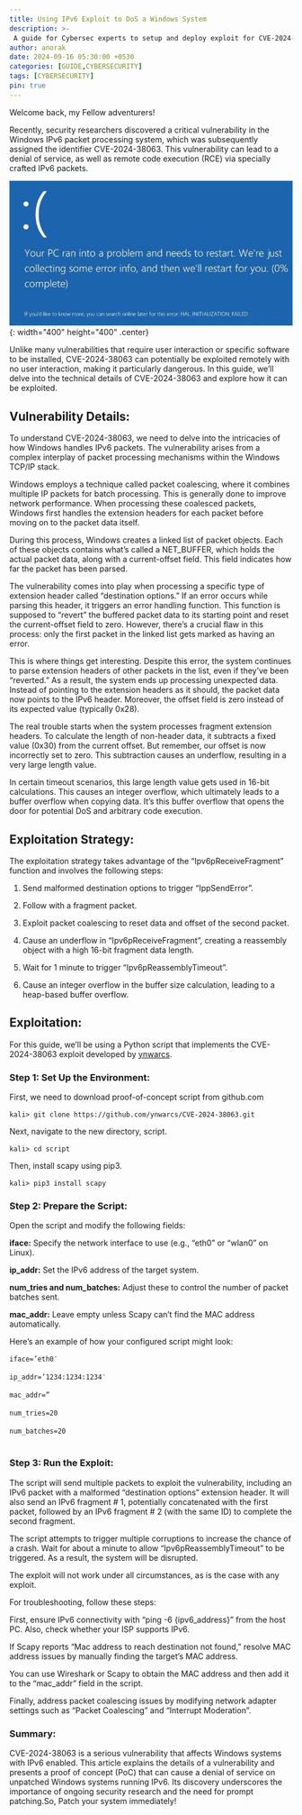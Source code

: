 ```yaml
---
title: Using IPv6 Exploit to DoS a Windows System
description: >-
 A guide for Cybersec experts to setup and deploy exploit for CVE-2024-38063
author: anorak
date: 2024-09-16 05:30:00 +0530
categories: [GUIDE,CYBERSECURITY]
tags: [CYBERSECURITY]
pin: true
---
```


Welcome back, my Fellow adventurers!

Recently, security researchers discovered a critical vulnerability in the Windows IPv6 packet processing system, which was subsequently assigned the identifier CVE-2024-38063. This vulnerability can lead to a denial of service, as well as remote code execution (RCE) via specially crafted IPv6 packets.



![img](/assets/img/202409/38063.gif){: width="400" height="400" .center}


Unlike many vulnerabilities that require user interaction or specific software to be installed, CVE-2024-38063 can potentially be exploited remotely with no user interaction, making it particularly dangerous. In this guide, we’ll delve into the technical details of CVE-2024-38063 and explore how it can be exploited.

## Vulnerability Details:

To understand CVE-2024-38063, we need to delve into the intricacies of how Windows handles IPv6 packets. The vulnerability arises from a complex interplay of packet processing mechanisms within the Windows TCP/IP stack.

Windows employs a technique called packet coalescing, where it combines multiple IP packets for batch processing. This is generally done to improve network performance. When processing these coalesced packets, Windows first handles the extension headers for each packet before moving on to the packet data itself.

During this process, Windows creates a linked list of packet objects. Each of these objects contains what’s called a NET_BUFFER, which holds the actual packet data, along with a current-offset field. This field indicates how far the packet has been parsed.

The vulnerability comes into play when processing a specific type of extension header called “destination options.” If an error occurs while parsing this header, it triggers an error handling function. This function is supposed to “revert” the buffered packet data to its starting point and reset the current-offset field to zero. However, there’s a crucial flaw in this process: only the first packet in the linked list gets marked as having an error.

This is where things get interesting. Despite this error, the system continues to parse extension headers of other packets in the list, even if they’ve been “reverted.” As a result, the system ends up processing unexpected data. Instead of pointing to the extension headers as it should, the packet data now points to the IPv6 header. Moreover, the offset field is zero instead of its expected value (typically 0x28).

The real trouble starts when the system processes fragment extension headers. To calculate the length of non-header data, it subtracts a fixed value (0x30) from the current offset. But remember, our offset is now incorrectly set to zero. This subtraction causes an underflow, resulting in a very large length value.

In certain timeout scenarios, this large length value gets used in 16-bit calculations. This causes an integer overflow, which ultimately leads to a buffer overflow when copying data. It’s this buffer overflow that opens the door for potential DoS and arbitrary code execution.


## Exploitation Strategy:

The exploitation strategy takes advantage of the “Ipv6pReceiveFragment” function and involves the following steps:

  1. Send malformed destination options to trigger “IppSendError”.

  2. Follow with a fragment packet.

  3. Exploit packet coalescing to reset data and offset of the second packet.

  4. Cause an underflow in “Ipv6pReceiveFragment”, creating a reassembly object with a high 16-bit fragment data length.

  5. Wait for 1 minute to trigger “Ipv6pReassemblyTimeout”.

  6. Cause an integer overflow in the buffer size calculation, leading to a heap-based buffer overflow.

## Exploitation:

For this guide, we’ll be using a Python script that implements the CVE-2024-38063 exploit developed by [ynwarcs](https://github.com/ynwarcs).

### Step 1: Set Up the Environment:

First, we need to download proof-of-concept script from github.com
```
kali> git clone https://github.com/ynwarcs/CVE-2024-38063.git
```
Next, navigate to the new directory, script.
```
kali> cd script
```
Then, install scapy using pip3.
```
kali> pip3 install scapy
```
### Step 2: Prepare the Script:

Open the script and modify the following fields:

  **iface:** Specify the network interface to use (e.g., “eth0” or “wlan0” on Linux).

  **ip_addr:** Set the IPv6 address of the target system.

  **num_tries and num_batches:** Adjust these to control the number of packet batches sent.

  **mac_addr:** Leave empty unless Scapy can’t find the MAC address automatically.

Here’s an example of how your configured script might look:

```
iface=’eth0′

ip_addr=’1234:1234:1234′

mac_addr=”

num_tries=20

num_batches=20


```


### Step 3: Run the Exploit:

The script will send multiple packets to exploit the vulnerability, including an IPv6 packet with a malformed “destination options” extension header. It will also send an IPv6 fragment # 1, potentially concatenated with the first packet, followed by an IPv6 fragment # 2 (with the same ID) to complete the second fragment.

The script attempts to trigger multiple corruptions to increase the chance of a crash. Wait for about a minute to allow “Ipv6pReassemblyTimeout” to be triggered. As a result, the system will be disrupted.

The exploit will not work under all circumstances, as is the case with any exploit.

For troubleshooting, follow these steps:

First, ensure IPv6 connectivity with “ping -6 {ipv6_address}” from the host PC. Also, check whether your ISP supports IPv6.

If Scapy reports “Mac address to reach destination not found,” resolve MAC address issues by manually finding the target’s MAC address.

You can use Wireshark or Scapy to obtain the MAC address and then add it to the “mac_addr” field in the script.

Finally, address packet coalescing issues by modifying network adapter settings such as “Packet Coalescing” and “Interrupt Moderation”.



### Summary:

CVE-2024-38063 is a serious vulnerability that affects Windows systems with IPv6 enabled. This article explains the details of a vulnerability and presents a proof of concept (PoC) that can cause a denial of service on unpatched Windows systems running IPv6. Its discovery underscores the importance of ongoing security research and the need for prompt patching.So, Patch your system immediately!
